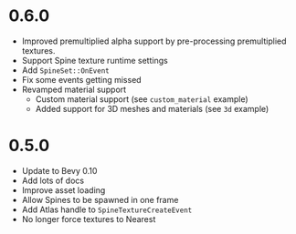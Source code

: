 # 0.6.0
- Improved premultiplied alpha support by pre-processing premultiplied textures.
- Support Spine texture runtime settings
- Add `SpineSet::OnEvent`
- Fix some events getting missed
- Revamped material support
  - Custom material support (see `custom_material` example)
  - Added support for 3D meshes and materials (see `3d` example)

# 0.5.0
- Update to Bevy 0.10
- Add lots of docs
- Improve asset loading
- Allow Spines to be spawned in one frame
- Add Atlas handle to `SpineTextureCreateEvent`
- No longer force textures to Nearest

